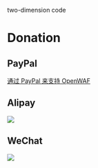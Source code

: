 two-dimension code

Donation
========

PayPal
------

[通过 PayPal 来支持 OpenWAF](https://www.paypal.me/miracleqi)

Alipay
------

<img src="http://i.imgur.com/0rSpXc8.png">

WeChat
------

<img src="http://i.imgur.com/FzbU2z4.png">

